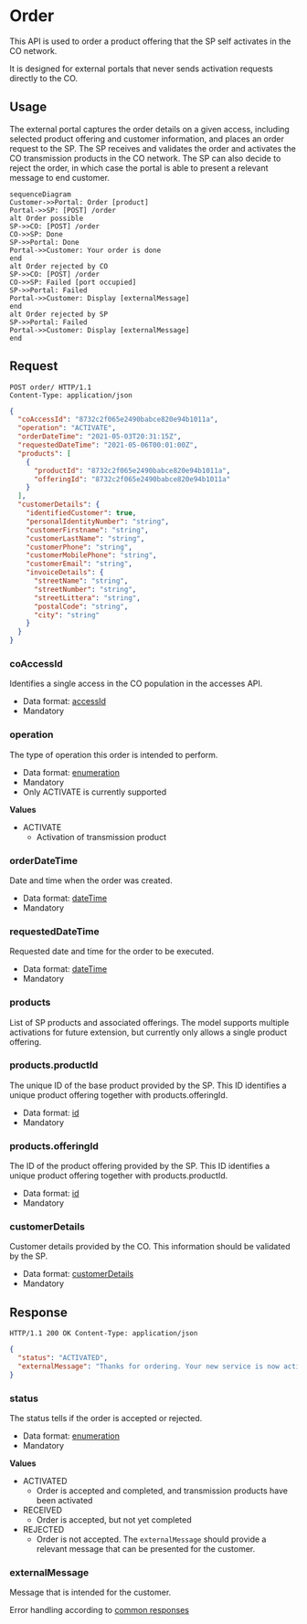 # Order

This API is used to order a product offering that the SP self activates in the CO network.

It is designed for external portals that never sends activation requests directly to the CO.

## Usage

The external portal captures the order details on a given access, including selected product offering and customer
information, and places an order request to the SP. The SP receives and validates the order and activates 
the CO transmission products in the CO network. The SP can also decide to reject the order, in which case 
the portal is able to present a relevant message to end customer.

```mermaid
sequenceDiagram
Customer->>Portal: Order [product]
Portal->>SP: [POST] /order
alt Order possible
SP->>CO: [POST] /order
CO->>SP: Done
SP->>Portal: Done
Portal->>Customer: Your order is done
end
alt Order rejected by CO
SP->>CO: [POST] /order
CO->>SP: Failed [port occupied]
SP->>Portal: Failed
Portal->>Customer: Display [externalMessage]
end
alt Order rejected by SP
SP->>Portal: Failed
Portal->>Customer: Display [externalMessage]
end
```

## Request

```http
POST order/ HTTP/1.1
Content-Type: application/json
```

```json
{
  "coAccessId": "8732c2f065e2490babce820e94b1011a",
  "operation": "ACTIVATE",
  "orderDateTime": "2021-05-03T20:31:15Z",
  "requestedDateTime": "2021-05-06T00:01:00Z",
  "products": [
    {
      "productId": "8732c2f065e2490babce820e94b1011a",
      "offeringId": "8732c2f065e2490babce820e94b1011a"
    }
  ],
  "customerDetails": {
    "identifiedCustomer": true,
    "personalIdentityNumber": "string",
    "customerFirstname": "string",
    "customerLastName": "string",
    "customerPhone": "string",
    "customerMobilePhone": "string",
    "customerEmail": "string",
    "invoiceDetails": {
      "streetName": "string",
      "streetNumber": "string",
      "streetLittera": "string",
      "postalCode": "string",
      "city": "string"
    }
  }
}
```

### coAccessId

Identifies a single access in the CO population in the accesses API.

* Data format: [accessId](../common/dataformats.md#accessid)
* Mandatory

### operation

The type of operation this order is intended to perform.

* Data format: [enumeration](../common/dataformats.md#enumeration)
* Mandatory
* Only ACTIVATE is currently supported

**Values**

* ACTIVATE
    * Activation of transmission product

### orderDateTime

Date and time when the order was created.

* Data format: [dateTime](../common/dataformats.md#datetime)
* Mandatory

### requestedDateTime

Requested date and time for the order to be executed.

* Data format: [dateTime](../common/dataformats.md#datetime)
* Mandatory

### products

List of SP products and associated offerings. The model supports multiple activations for future extension, but
currently only allows a single product offering.

### products.productId

The unique ID of the base product provided by the SP. This ID identifies a unique product offering together with
products.offeringId.

* Data format: [id](../common/dataformats.md#id)
* Mandatory

### products.offeringId

The ID of the product offering provided by the SP. This ID identifies a unique product offering together with
products.productId.

* Data format: [id](../common/dataformats.md#id)
* Mandatory

### customerDetails

Customer details provided by the CO. This information should be validated by the SP.

* Data format: [customerDetails](../common/dataformats.md#customerdetails)
* Mandatory

## Response

```http
HTTP/1.1 200 OK Content-Type: application/json
```

```json
{
  "status": "ACTIVATED",
  "externalMessage": "Thanks for ordering. Your new service is now active. You will receive an email with order confirmation and information about how to get started."
}
```

### status

The status tells if the order is accepted or rejected.

* Data format: [enumeration](../common/dataformats.md#enumeration)
* Mandatory

**Values**

* ACTIVATED
    * Order is accepted and completed, and transmission products have been activated 
* RECEIVED
    * Order is accepted, but not yet completed
* REJECTED
    * Order is not accepted. The `externalMessage` should provide a relevant message that can be presented for the customer.

### externalMessage

Message that is intended for the customer.

Error handling according to [common responses](../common/responses.md)
